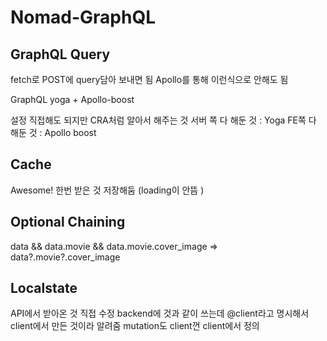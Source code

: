 # Nomad-GraphQL

## GraphQL Query

fetch로 POST에 query담아 보내면 됨
Apollo를 통해 이런식으로 안해도 됨

GraphQL yoga + Apollo-boost

설정 직접해도 되지만 CRA처럼 알아서 해주는 것 
서버 쪽 다 해둔 것 : Yoga
FE쪽 다 해둔 것 : Apollo boost

## Cache 

Awesome! 
한번 받은 것 저장해둠 (loading이 안뜸 )

## Optional Chaining

data && data.movie && data.movie.cover_image
=>
data?.movie?.cover_image

## Localstate

API에서 받아온 것 직접 수정
backend에 것과 같이 쓰는데 @client라고 명시해서 client에서 만든 것이라 알려줌
mutation도 client껀 client에서 정의 